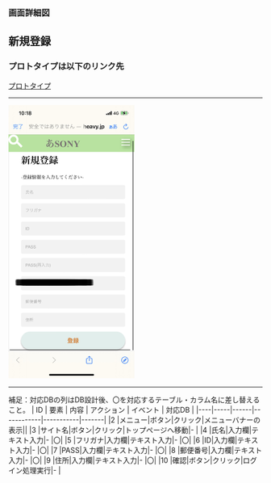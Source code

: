 ### 画面詳細図
## 新規登録
### プロトタイプは以下のリンク先
[プロトタイプ](https://www.figma.com/file/5bAHMcKrDB8THLNT72si3d/%E7%94%BB%E9%9D%A2?node-id=0%3A1)
*****
<img src="./image/new-touroku.png" width="250">

*****

補足：対応DBの列はDB設計後、〇を対応するテーブル・カラム名に差し替えること。
| ID | 要素 | 内容 | アクション | イベント | 対応DB |
|----|-----|------|------------|-----------|-------|
|2   |メニュー|ボタン|クリック|メニューバナーの表示||
|3   |サイト名|ボタン|クリック|トップページへ移動|-       |
|4   |氏名|入力欄|テキスト入力|-       |〇|
|5   |フリガナ|入力欄|テキスト入力|-       |〇|
|6   |ID|入力欄|テキスト入力|-       |〇|
|7   |PASS|入力欄|テキスト入力|-       |〇|
|8   |郵便番号|入力欄|テキスト入力|-       |〇|
|9   |住所|入力欄|テキスト入力|-       |〇|
|10   |確認|ボタン|クリック|ログイン処理実行|-       |
